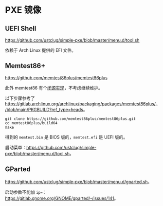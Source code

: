 # PXE 镜像

## UEFI Shell

<https://github.com/ustclug/simple-pxe/blob/master/menu.d/tool.sh>

依赖于 Arch Linux 提供的 EFI 文件。

## Memtest86+

<https://github.com/memtest86plus/memtest86plus>

此外 memtest86 有个[闭源实现](https://www.memtest86.com/download.htm)，不考虑继续维护。

以下步骤参考了 <https://gitlab.archlinux.org/archlinux/packaging/packages/memtest86plus/-/blob/main/PKGBUILD?ref_type=heads>。

```shell
git clone https://github.com/memtest86plus/memtest86plus.git
cd memtest86plus/build64
make
```

得到的 `memtest.bin` 是 BIOS 版的，`memtest.efi` 是 UEFI 版的。

启动菜单：<https://github.com/ustclug/simple-pxe/blob/master/menu.d/tool.sh>。

## GParted

<https://github.com/ustclug/simple-pxe/blob/master/menu.d/gparted.sh>。

启动参数不能加 `ip=`：<https://gitlab.gnome.org/GNOME/gparted/-/issues/141>。
